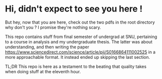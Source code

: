 # Hi, didn't expect to see you here !
But hey, now that you are here, check out the two pdfs in the root directory why don't you ? I promise they're nothing scary.

This repo contains stuff from final semester of undergrad at SNU, pertaining to a course in analysis and my undergraduate thesis. The latter was about understanding, and then writing the paper https://www.sciencedirect.com/science/article/pii/S0166864111002525 in a more approachable format. It instead ended up skipping the last section.

TL;DR This repo is here as a testament to the beating that quality takes when doing stuff at the eleventh hour.
